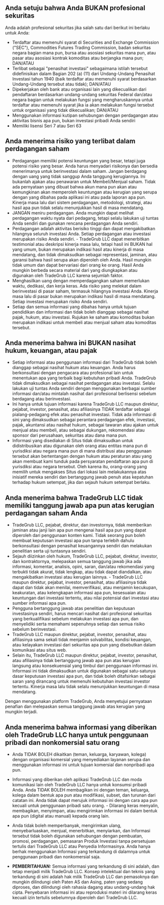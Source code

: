 ## Anda setuju bahwa Anda BUKAN profesional sekuritas

Anda adalah profesional sekuritas jika salah satu dari berikut ini berlaku untuk Anda:
- Terdaftar atau memenuhi syarat di Securities and Exchange Commission ("SEC"), Commodities Futures Trading Commission, badan sekuritas negara bagian mana pun, bursa atau asosiasi sekuritas mana pun, atau pasar atau asosiasi kontrak komoditas atau berjangka mana pun; DAN/ATAU
- Terlibat sebagai "penasihat investasi" sebagaimana istilah tersebut didefinisikan dalam Bagian 202 (a) (11) dari Undang-Undang Penasihat Investasi tahun 1940 (baik terdaftar atau memenuhi syarat berdasarkan Undang-Undang tersebut atau tidak); DAN/ATAU
- Dipekerjakan oleh bank atau organisasi lain yang dikecualikan dari pendaftaran berdasarkan undang-undang sekuritas Federal dan/atau negara bagian untuk melakukan fungsi yang mengharuskannya untuk terdaftar atau memenuhi syarat jika ia akan melakukan fungsi tersebut untuk organisasi yang tidak dikecualikan; DAN/ATAU
- Menggunakan informasi kutipan sehubungan dengan perdagangan atau aktivitas bisnis apa pun, bukan investasi pribadi Anda sendiri
- Memiliki lisensi Seri 7 atau Seri 63

## Anda menerima risiko yang terlibat dalam perdagangan saham

- Perdagangan memiliki potensi keuntungan yang besar, tetapi juga potensi risiko yang besar. Anda harus menyadari risikonya dan bersedia menerimanya untuk berinvestasi dalam saham. Jangan berdagang dengan uang yang tidak sanggup Anda tanggung kerugiannya. Ini bukanlah ajakan atau penawaran untuk Membeli/Menjual saham. Tidak ada pernyataan yang dibuat bahwa akun mana pun akan atau kemungkinan akan memperoleh keuntungan atau kerugian yang serupa dengan yang dibahas pada aplikasi ini atau pada laporan apa pun. Kinerja masa lalu dari sistem perdagangan, metodologi, strategi, atau hasil apa pun tidak selalu menunjukkan hasil di masa mendatang.
- JANGAN meniru perdagangan. Anda mungkin dapat melihat perdagangan waktu nyata dari pedagang, tetapi selalu lakukan uji tuntas Anda sendiri dan gunakan rencana perdagangan Anda sendiri.
- Perdagangan adalah aktivitas berisiko tinggi dan dapat mengakibatkan hilangnya seluruh investasi Anda. Setiap perdagangan atau investasi merupakan risiko Anda sendiri. - TradeGrub LLC dapat menerbitkan testimonial atau deskripsi kinerja masa lalu, tetapi hasil ini BUKAN hal yang umum, bukan merupakan indikasi hasil atau kinerja di masa mendatang, dan tidak dimaksudkan sebagai representasi, jaminan, atau garansi bahwa hasil serupa akan diperoleh oleh Anda. Hasil mungkin tidak umum dan dapat bervariasi dari orang ke orang. Hasil Anda mungkin berbeda secara material dari yang diungkapkan atau digunakan oleh TradeGrub LLC karena sejumlah faktor.
- Menghasilkan uang dengan memperdagangkan saham memerlukan waktu, dedikasi, dan kerja keras. Ada risiko yang melekat dalam berinvestasi di pasar saham, termasuk hilangnya investasi Anda. Kinerja masa lalu di pasar bukan merupakan indikasi hasil di masa mendatang. Setiap investasi merupakan risiko Anda sendiri.
- Setiap dan semua informasi yang dibahas hanya untuk tujuan pendidikan dan informasi dan tidak boleh dianggap sebagai nasihat pajak, hukum, atau investasi. Rujukan ke saham atau komoditas bukan merupakan indikasi untuk membeli atau menjual saham atau komoditas tersebut.

## Anda menerima bahwa ini BUKAN nasihat hukum, keuangan, atau pajak

- Setiap informasi atau penggunaan informasi dari TradeGrub tidak boleh dianggap sebagai nasihat hukum atau keuangan. Anda harus berkonsultasi dengan pengacara atau profesional lain untuk menentukan apa yang terbaik bagi kebutuhan pribadi Anda.
TradeGrub tidak dimaksudkan sebagai nasihat perdagangan atau investasi. Selalu lakukan uji tuntas Anda sendiri dengan menggunakan berbagai sumber informasi dan/atau mintalah nasihat dari profesional berlisensi sebelum berdagang atau berinvestasi.
- Ini hanya untuk tujuan informasi karena TradeGrub LLC maupun direktur, pejabat, investor, penasihat, atau afiliasinya TIDAK terdaftar sebagai pialang-pedagang efek atau penasihat investasi. Tidak ada informasi di sini yang dimaksudkan sebagai perantara perdagangan efek, investasi, pajak, akuntansi atau nasihat hukum, sebagai tawaran atau ajakan untuk menjual atau membeli, atau sebagai dukungan, rekomendasi atau sponsor dari perusahaan, sekuritas atau dana mana pun.
- Informasi yang disediakan di Situs tidak dimaksudkan untuk didistribusikan atau digunakan oleh orang atau entitas mana pun di yurisdiksi atau negara mana pun di mana distribusi atau penggunaan tersebut akan bertentangan dengan hukum atau peraturan atau yang akan membuat kami tunduk pada persyaratan pendaftaran apa pun di yurisdiksi atau negara tersebut. Oleh karena itu, orang-orang yang memilih untuk mengakses Situs dari lokasi lain melakukannya atas inisiatif mereka sendiri dan bertanggung jawab penuh atas kepatuhan terhadap hukum setempat, jika dan sejauh hukum setempat berlaku.

## Anda menerima bahwa TradeGrub LLC tidak memiliki tanggung jawab apa pun atas kerugian perdagangan saham Anda

- TradeGrub LLC, pejabat, direktur, dan investornya, tidak memberikan jaminan atau janji lain apa pun mengenai hasil apa pun yang dapat diperoleh dari penggunaan konten kami. Tidak seorang pun boleh membuat keputusan investasi apa pun tanpa terlebih dahulu berkonsultasi dengan penasihat keuangannya sendiri dan melakukan penelitian serta uji tuntasnya sendiri.
- Sejauh diizinkan oleh hukum, TradeGrub LLC, pejabat, direktur, investor, dan kontraktornya, melepaskan semua tanggung jawab jika ada informasi, komentar, analisis, opini, saran, dan/atau rekomendasi yang terbukti tidak akurat, tidak lengkap, atau tidak dapat diandalkan, atau mengakibatkan investasi atau kerugian lainnya. - TradeGrub LLC maupun direktur, pejabat, investor, penasihat, atau afiliasinya tidak dapat dan tidak akan menilai, memverifikasi, atau menjamin kecukupan, keakuratan, atau kelengkapan informasi apa pun, kesesuaian atau keuntungan dari investasi tertentu, atau nilai potensial dari investasi atau sumber informasi apa pun.
- Pengguna bertanggung jawab atas penelitian dan keputusan investasinya sendiri, harus mencari nasihat dari profesional sekuritas yang berkualifikasi sebelum melakukan investasi apa pun, dan menyelidiki serta memahami sepenuhnya setiap dan semua risiko sebelum berinvestasi.
- TradeGrub LLC maupun direktur, pejabat, investor, penasihat, atau afiliasinya sama sekali tidak menjamin solvabilitas, kondisi keuangan, atau kelayakan investasi dari sekuritas apa pun yang disebutkan dalam komunikasi atau situs web.
- Selain itu, TradeGrub LLC maupun direktur, pejabat, investor, penasihat, atau afiliasinya tidak bertanggung jawab apa pun atas kerugian langsung atau konsekuensial yang timbul dari penggunaan informasi ini. Informasi ini tidak dimaksudkan untuk digunakan sebagai satu-satunya dasar keputusan investasi apa pun, dan tidak boleh ditafsirkan sebagai saran yang dirancang untuk memenuhi kebutuhan investasi investor tertentu. Kinerja masa lalu tidak selalu menunjukkan keuntungan di masa mendatang.

Dengan menggunakan platform TradeGrub, Anda menyetujui pernyataan penafian dan melepaskan semua tanggung jawab atas kerugian yang mungkin terjadi.

## Anda menerima bahwa informasi yang diberikan oleh TradeGrub LLC hanya untuk penggunaan pribadi dan nonkomersial satu orang

- Anda TIDAK BOLEH dikaitkan (teman, keluarga, karyawan, kolega) dengan organisasi komersial yang menyediakan layanan serupa dan menggunakan informasi ini untuk tujuan komersial dan nonpribadi apa pun.

- Informasi yang diberikan oleh aplikasi TradeGrub LLC dan moda komunikasi lain oleh TradeGrub LLC hanya untuk konsumsi pribadi Anda. Anda TIDAK BOLEH membagikan ini dengan teman, keluarga, kolega dalam bentuk apa pun atau modifikasi, subset, dan turunan dari catatan ini. Anda tidak dapat merujuk informasi ini dengan cara apa pun kecuali untuk penggunaan pribadi satu orang. - Dilarang keras menyalin, membagikan, menyimpan, atau mengirimkan informasi ini dalam bentuk apa pun (digital atau manual) kepada orang lain.
- Anda tidak boleh memperbanyak, mengirimkan ulang, menyebarluaskan, menjual, menerbitkan, menyiarkan, dan Informasi tersebut tidak boleh digunakan sehubungan dengan pembuatan, promosi, perdagangan, pemasaran Produk Investasi tanpa persetujuan tertulis dari TradeGrub LLC atau Penyedia Informasinya. Anda hanya berhak menggunakan Informasi yang terkandung di dalamnya untuk penggunaan pribadi dan nonkomersial saja.
- **PEMBERITAHUAN:** Semua informasi yang terkandung di sini adalah, dan tetap menjadi milik TradeGrub LLC. Konsep intelektual dan teknis yang terkandung di sini adalah hak milik TradeGrub LLC dan pemasoknya dan mungkin dilindungi oleh Paten AS dan Asing, paten yang sedang diproses, dan dilindungi oleh rahasia dagang atau undang-undang hak cipta. Penyebaran informasi ini atau reproduksi materi ini dilarang keras kecuali izin tertulis sebelumnya diperoleh dari TradeGrub LLC.